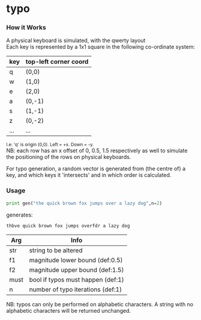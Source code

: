 # typo
### How it Works
A physical keyboard is simulated, with the qwerty layout<br>
Each key is represented by a 1x1 square in the following co-ordinate system:

| key | top-left corner coord |
|-----|-----------------------|
| q   | (0,0)                 |
| w   | (1,0)                 |
| e   | (2,0)                 |
| a   | (0,-1)                |
| s   | (1,-1)                |
| z   | (0,-2)                |
| ... | ...                   |

<small>I.e: 'q' is origin (0,0). Left = +x. Down = -y.</small><br>
NB: each row has an x offset of 0, 0.5, 1.5 respectively as well to simulate the positioning of the rows on physical keyboards.

For typo generation, a random vector is generated from (the centre of) a key, and which keys it 'intersects' and in which order is calculated.

### Usage
```python
print gen("the quick brown fox jumps over a lazy dog",n=2)
```
generates:
```
thbve quick brown fox jumps overfdr a lazy dog
```
| Arg  | Info                              |
|------|-----------------------------------|
| str  | string to be altered              |
| f1   | magnitude lower bound (def:0.5)   |
| f2   | magnitude upper bound (def:1.5)   |
| must | bool if typos must happen (def:1) |
| n    | number of typo iterations (def:1) |

NB: typos can only be performed on alphabetic characters. A string with no alphabetic characters will be returned unchanged.
